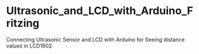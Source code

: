 # Ultrasonic_and_LCD_with_Arduino_Fritzing
Connecting Ultrasonic Sensor and LCD with Arduino for Seeing distance values in LCD1602
